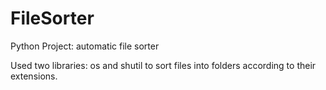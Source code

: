 # FileSorter
Python Project: automatic file sorter 


Used two libraries: os and shutil to sort files into folders according to their extensions.
